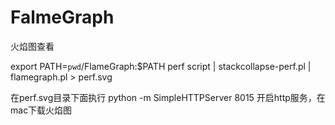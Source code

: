 # FalmeGraph
火焰图查看

export PATH=`pwd`/FlameGraph:$PATH
perf script | stackcollapse-perf.pl | flamegraph.pl > perf.svg

在perf.svg目录下面执行 python -m SimpleHTTPServer 8015 开启http服务，在mac下载火焰图
